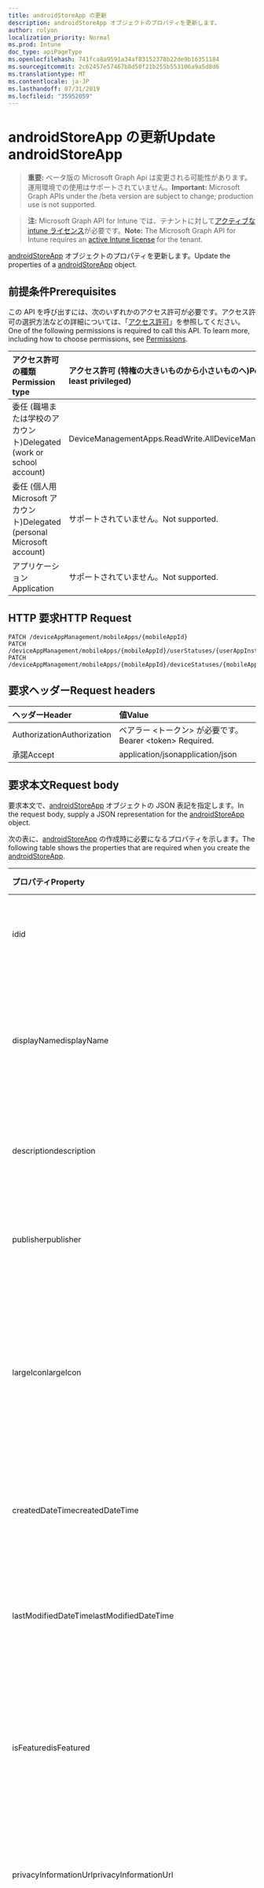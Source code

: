 ```yaml
---
title: androidStoreApp の更新
description: androidStoreApp オブジェクトのプロパティを更新します。
author: rolyon
localization_priority: Normal
ms.prod: Intune
doc_type: apiPageType
ms.openlocfilehash: 741fca8a9591a34af83152378b22de9b16351184
ms.sourcegitcommit: 2c62457e57467b8d50f21b255b553106a9a5d8d6
ms.translationtype: MT
ms.contentlocale: ja-JP
ms.lasthandoff: 07/31/2019
ms.locfileid: "35952059"
---
```

# <a name="update-androidstoreapp"></a><span data-ttu-id="241c1-103">androidStoreApp の更新</span><span class="sxs-lookup"><span data-stu-id="241c1-103">Update androidStoreApp</span></span>

> <span data-ttu-id="241c1-104">**重要:** ベータ版の Microsoft Graph Api は変更される可能性があります。運用環境での使用はサポートされていません。</span><span class="sxs-lookup"><span data-stu-id="241c1-104">**Important:** Microsoft Graph APIs under the /beta version are subject to change; production use is not supported.</span></span>

> <span data-ttu-id="241c1-105">**注:** Microsoft Graph API for Intune では、テナントに対して[アクティブな intune ライセンス](https://go.microsoft.com/fwlink/?linkid=839381)が必要です。</span><span class="sxs-lookup"><span data-stu-id="241c1-105">**Note:** The Microsoft Graph API for Intune requires an [active Intune license](https://go.microsoft.com/fwlink/?linkid=839381) for the tenant.</span></span>

<span data-ttu-id="241c1-106">[androidStoreApp](../resources/intune-apps-androidstoreapp.md) オブジェクトのプロパティを更新します。</span><span class="sxs-lookup"><span data-stu-id="241c1-106">Update the properties of a [androidStoreApp](../resources/intune-apps-androidstoreapp.md) object.</span></span>

## <a name="prerequisites"></a><span data-ttu-id="241c1-107">前提条件</span><span class="sxs-lookup"><span data-stu-id="241c1-107">Prerequisites</span></span>
<span data-ttu-id="241c1-p101">この API を呼び出すには、次のいずれかのアクセス許可が必要です。アクセス許可の選択方法などの詳細については、「[アクセス許可](/graph/permissions-reference)」を参照してください。</span><span class="sxs-lookup"><span data-stu-id="241c1-p101">One of the following permissions is required to call this API. To learn more, including how to choose permissions, see [Permissions](/graph/permissions-reference).</span></span>

|<span data-ttu-id="241c1-110">アクセス許可の種類</span><span class="sxs-lookup"><span data-stu-id="241c1-110">Permission type</span></span>|<span data-ttu-id="241c1-111">アクセス許可 (特権の大きいものから小さいものへ)</span><span class="sxs-lookup"><span data-stu-id="241c1-111">Permissions (from most to least privileged)</span></span>|
|:---|:---|
|<span data-ttu-id="241c1-112">委任 (職場または学校のアカウント)</span><span class="sxs-lookup"><span data-stu-id="241c1-112">Delegated (work or school account)</span></span>|<span data-ttu-id="241c1-113">DeviceManagementApps.ReadWrite.All</span><span class="sxs-lookup"><span data-stu-id="241c1-113">DeviceManagementApps.ReadWrite.All</span></span>|
|<span data-ttu-id="241c1-114">委任 (個人用 Microsoft アカウント)</span><span class="sxs-lookup"><span data-stu-id="241c1-114">Delegated (personal Microsoft account)</span></span>|<span data-ttu-id="241c1-115">サポートされていません。</span><span class="sxs-lookup"><span data-stu-id="241c1-115">Not supported.</span></span>|
|<span data-ttu-id="241c1-116">アプリケーション</span><span class="sxs-lookup"><span data-stu-id="241c1-116">Application</span></span>|<span data-ttu-id="241c1-117">サポートされていません。</span><span class="sxs-lookup"><span data-stu-id="241c1-117">Not supported.</span></span>|

## <a name="http-request"></a><span data-ttu-id="241c1-118">HTTP 要求</span><span class="sxs-lookup"><span data-stu-id="241c1-118">HTTP Request</span></span>
<!-- {
  "blockType": "ignored"
}
-->
``` http
PATCH /deviceAppManagement/mobileApps/{mobileAppId}
PATCH /deviceAppManagement/mobileApps/{mobileAppId}/userStatuses/{userAppInstallStatusId}/app
PATCH /deviceAppManagement/mobileApps/{mobileAppId}/deviceStatuses/{mobileAppInstallStatusId}/app
```

## <a name="request-headers"></a><span data-ttu-id="241c1-119">要求ヘッダー</span><span class="sxs-lookup"><span data-stu-id="241c1-119">Request headers</span></span>
|<span data-ttu-id="241c1-120">ヘッダー</span><span class="sxs-lookup"><span data-stu-id="241c1-120">Header</span></span>|<span data-ttu-id="241c1-121">値</span><span class="sxs-lookup"><span data-stu-id="241c1-121">Value</span></span>|
|:---|:---|
|<span data-ttu-id="241c1-122">Authorization</span><span class="sxs-lookup"><span data-stu-id="241c1-122">Authorization</span></span>|<span data-ttu-id="241c1-123">ベアラー &lt;トークン&gt; が必要です。</span><span class="sxs-lookup"><span data-stu-id="241c1-123">Bearer &lt;token&gt; Required.</span></span>|
|<span data-ttu-id="241c1-124">承諾</span><span class="sxs-lookup"><span data-stu-id="241c1-124">Accept</span></span>|<span data-ttu-id="241c1-125">application/json</span><span class="sxs-lookup"><span data-stu-id="241c1-125">application/json</span></span>|

## <a name="request-body"></a><span data-ttu-id="241c1-126">要求本文</span><span class="sxs-lookup"><span data-stu-id="241c1-126">Request body</span></span>
<span data-ttu-id="241c1-127">要求本文で、[androidStoreApp](../resources/intune-apps-androidstoreapp.md) オブジェクトの JSON 表記を指定します。</span><span class="sxs-lookup"><span data-stu-id="241c1-127">In the request body, supply a JSON representation for the [androidStoreApp](../resources/intune-apps-androidstoreapp.md) object.</span></span>

<span data-ttu-id="241c1-128">次の表に、[androidStoreApp](../resources/intune-apps-androidstoreapp.md) の作成時に必要になるプロパティを示します。</span><span class="sxs-lookup"><span data-stu-id="241c1-128">The following table shows the properties that are required when you create the [androidStoreApp](../resources/intune-apps-androidstoreapp.md).</span></span>

|<span data-ttu-id="241c1-129">プロパティ</span><span class="sxs-lookup"><span data-stu-id="241c1-129">Property</span></span>|<span data-ttu-id="241c1-130">型</span><span class="sxs-lookup"><span data-stu-id="241c1-130">Type</span></span>|<span data-ttu-id="241c1-131">説明</span><span class="sxs-lookup"><span data-stu-id="241c1-131">Description</span></span>|
|:---|:---|:---|
|<span data-ttu-id="241c1-132">id</span><span class="sxs-lookup"><span data-stu-id="241c1-132">id</span></span>|<span data-ttu-id="241c1-133">文字列</span><span class="sxs-lookup"><span data-stu-id="241c1-133">String</span></span>|<span data-ttu-id="241c1-134">エンティティのキー。</span><span class="sxs-lookup"><span data-stu-id="241c1-134">Key of the entity.</span></span> <span data-ttu-id="241c1-135">[mobileApp](../resources/intune-apps-mobileapp.md) から継承します</span><span class="sxs-lookup"><span data-stu-id="241c1-135">Inherited from [mobileApp](../resources/intune-apps-mobileapp.md)</span></span>|
|<span data-ttu-id="241c1-136">displayName</span><span class="sxs-lookup"><span data-stu-id="241c1-136">displayName</span></span>|<span data-ttu-id="241c1-137">文字列</span><span class="sxs-lookup"><span data-stu-id="241c1-137">String</span></span>|<span data-ttu-id="241c1-138">管理者が提供またはインポートしたアプリのタイトル。</span><span class="sxs-lookup"><span data-stu-id="241c1-138">The admin provided or imported title of the app.</span></span> <span data-ttu-id="241c1-139">[mobileApp](../resources/intune-apps-mobileapp.md) から継承します</span><span class="sxs-lookup"><span data-stu-id="241c1-139">Inherited from [mobileApp](../resources/intune-apps-mobileapp.md)</span></span>|
|<span data-ttu-id="241c1-140">description</span><span class="sxs-lookup"><span data-stu-id="241c1-140">description</span></span>|<span data-ttu-id="241c1-141">String</span><span class="sxs-lookup"><span data-stu-id="241c1-141">String</span></span>|<span data-ttu-id="241c1-142">アプリの説明。</span><span class="sxs-lookup"><span data-stu-id="241c1-142">The description of the app.</span></span> <span data-ttu-id="241c1-143">[mobileApp](../resources/intune-apps-mobileapp.md) から継承します</span><span class="sxs-lookup"><span data-stu-id="241c1-143">Inherited from [mobileApp](../resources/intune-apps-mobileapp.md)</span></span>|
|<span data-ttu-id="241c1-144">publisher</span><span class="sxs-lookup"><span data-stu-id="241c1-144">publisher</span></span>|<span data-ttu-id="241c1-145">String</span><span class="sxs-lookup"><span data-stu-id="241c1-145">String</span></span>|<span data-ttu-id="241c1-146">アプリの発行元。</span><span class="sxs-lookup"><span data-stu-id="241c1-146">The publisher of the app.</span></span> <span data-ttu-id="241c1-147">[mobileApp](../resources/intune-apps-mobileapp.md) から継承します</span><span class="sxs-lookup"><span data-stu-id="241c1-147">Inherited from [mobileApp](../resources/intune-apps-mobileapp.md)</span></span>|
|<span data-ttu-id="241c1-148">largeIcon</span><span class="sxs-lookup"><span data-stu-id="241c1-148">largeIcon</span></span>|[<span data-ttu-id="241c1-149">mimeContent</span><span class="sxs-lookup"><span data-stu-id="241c1-149">mimeContent</span></span>](../resources/intune-shared-mimecontent.md)|<span data-ttu-id="241c1-150">アプリの詳細に表示され、アイコンのアップロードに使用される大きいアイコン。</span><span class="sxs-lookup"><span data-stu-id="241c1-150">The large icon, to be displayed in the app details and used for upload of the icon.</span></span> <span data-ttu-id="241c1-151">[mobileApp](../resources/intune-apps-mobileapp.md) から継承します</span><span class="sxs-lookup"><span data-stu-id="241c1-151">Inherited from [mobileApp](../resources/intune-apps-mobileapp.md)</span></span>|
|<span data-ttu-id="241c1-152">createdDateTime</span><span class="sxs-lookup"><span data-stu-id="241c1-152">createdDateTime</span></span>|<span data-ttu-id="241c1-153">DateTimeOffset</span><span class="sxs-lookup"><span data-stu-id="241c1-153">DateTimeOffset</span></span>|<span data-ttu-id="241c1-154">アプリが作成された日時。</span><span class="sxs-lookup"><span data-stu-id="241c1-154">The date and time the app was created.</span></span> <span data-ttu-id="241c1-155">[mobileApp](../resources/intune-apps-mobileapp.md) から継承します</span><span class="sxs-lookup"><span data-stu-id="241c1-155">Inherited from [mobileApp](../resources/intune-apps-mobileapp.md)</span></span>|
|<span data-ttu-id="241c1-156">lastModifiedDateTime</span><span class="sxs-lookup"><span data-stu-id="241c1-156">lastModifiedDateTime</span></span>|<span data-ttu-id="241c1-157">DateTimeOffset</span><span class="sxs-lookup"><span data-stu-id="241c1-157">DateTimeOffset</span></span>|<span data-ttu-id="241c1-158">アプリが最後に変更された日時。</span><span class="sxs-lookup"><span data-stu-id="241c1-158">The date and time the app was last modified.</span></span> <span data-ttu-id="241c1-159">[mobileApp](../resources/intune-apps-mobileapp.md) から継承します</span><span class="sxs-lookup"><span data-stu-id="241c1-159">Inherited from [mobileApp](../resources/intune-apps-mobileapp.md)</span></span>|
|<span data-ttu-id="241c1-160">isFeatured</span><span class="sxs-lookup"><span data-stu-id="241c1-160">isFeatured</span></span>|<span data-ttu-id="241c1-161">Boolean</span><span class="sxs-lookup"><span data-stu-id="241c1-161">Boolean</span></span>|<span data-ttu-id="241c1-162">アプリが管理者のおすすめとしてマークされたかどうかを示す値。[mobileApp](../resources/intune-apps-mobileapp.md) から継承します</span><span class="sxs-lookup"><span data-stu-id="241c1-162">The value indicating whether the app is marked as featured by the admin. Inherited from [mobileApp](../resources/intune-apps-mobileapp.md)</span></span>|
|<span data-ttu-id="241c1-163">privacyInformationUrl</span><span class="sxs-lookup"><span data-stu-id="241c1-163">privacyInformationUrl</span></span>|<span data-ttu-id="241c1-164">String</span><span class="sxs-lookup"><span data-stu-id="241c1-164">String</span></span>|<span data-ttu-id="241c1-165">プライバシーに関する声明の URL。</span><span class="sxs-lookup"><span data-stu-id="241c1-165">The privacy statement Url.</span></span> <span data-ttu-id="241c1-166">[mobileApp](../resources/intune-apps-mobileapp.md) から継承します</span><span class="sxs-lookup"><span data-stu-id="241c1-166">Inherited from [mobileApp](../resources/intune-apps-mobileapp.md)</span></span>|
|<span data-ttu-id="241c1-167">informationUrl</span><span class="sxs-lookup"><span data-stu-id="241c1-167">informationUrl</span></span>|<span data-ttu-id="241c1-168">String</span><span class="sxs-lookup"><span data-stu-id="241c1-168">String</span></span>|<span data-ttu-id="241c1-169">詳細情報の URL。</span><span class="sxs-lookup"><span data-stu-id="241c1-169">The more information Url.</span></span> <span data-ttu-id="241c1-170">[mobileApp](../resources/intune-apps-mobileapp.md) から継承します</span><span class="sxs-lookup"><span data-stu-id="241c1-170">Inherited from [mobileApp](../resources/intune-apps-mobileapp.md)</span></span>|
|<span data-ttu-id="241c1-171">owner</span><span class="sxs-lookup"><span data-stu-id="241c1-171">owner</span></span>|<span data-ttu-id="241c1-172">String</span><span class="sxs-lookup"><span data-stu-id="241c1-172">String</span></span>|<span data-ttu-id="241c1-173">アプリの所有者。</span><span class="sxs-lookup"><span data-stu-id="241c1-173">The owner of the app.</span></span> <span data-ttu-id="241c1-174">[mobileApp](../resources/intune-apps-mobileapp.md) から継承します</span><span class="sxs-lookup"><span data-stu-id="241c1-174">Inherited from [mobileApp](../resources/intune-apps-mobileapp.md)</span></span>|
|<span data-ttu-id="241c1-175">developer</span><span class="sxs-lookup"><span data-stu-id="241c1-175">developer</span></span>|<span data-ttu-id="241c1-176">String</span><span class="sxs-lookup"><span data-stu-id="241c1-176">String</span></span>|<span data-ttu-id="241c1-177">アプリの開発者。</span><span class="sxs-lookup"><span data-stu-id="241c1-177">The developer of the app.</span></span> <span data-ttu-id="241c1-178">[mobileApp](../resources/intune-apps-mobileapp.md) から継承します</span><span class="sxs-lookup"><span data-stu-id="241c1-178">Inherited from [mobileApp](../resources/intune-apps-mobileapp.md)</span></span>|
|<span data-ttu-id="241c1-179">notes</span><span class="sxs-lookup"><span data-stu-id="241c1-179">notes</span></span>|<span data-ttu-id="241c1-180">String</span><span class="sxs-lookup"><span data-stu-id="241c1-180">String</span></span>|<span data-ttu-id="241c1-181">アプリ用のメモ。</span><span class="sxs-lookup"><span data-stu-id="241c1-181">Notes for the app.</span></span> <span data-ttu-id="241c1-182">[mobileApp](../resources/intune-apps-mobileapp.md) から継承します</span><span class="sxs-lookup"><span data-stu-id="241c1-182">Inherited from [mobileApp](../resources/intune-apps-mobileapp.md)</span></span>|
|<span data-ttu-id="241c1-183">uploadState</span><span class="sxs-lookup"><span data-stu-id="241c1-183">uploadState</span></span>|<span data-ttu-id="241c1-184">Int32</span><span class="sxs-lookup"><span data-stu-id="241c1-184">Int32</span></span>|<span data-ttu-id="241c1-185">アップロード状態。</span><span class="sxs-lookup"><span data-stu-id="241c1-185">The upload state.</span></span> <span data-ttu-id="241c1-186">[mobileApp](../resources/intune-apps-mobileapp.md) から継承します</span><span class="sxs-lookup"><span data-stu-id="241c1-186">Inherited from [mobileApp](../resources/intune-apps-mobileapp.md)</span></span>|
|<span data-ttu-id="241c1-187">publishingState</span><span class="sxs-lookup"><span data-stu-id="241c1-187">publishingState</span></span>|[<span data-ttu-id="241c1-188">mobileAppPublishingState</span><span class="sxs-lookup"><span data-stu-id="241c1-188">mobileAppPublishingState</span></span>](../resources/intune-apps-mobileapppublishingstate.md)|<span data-ttu-id="241c1-189">アプリの発行の状態。</span><span class="sxs-lookup"><span data-stu-id="241c1-189">The publishing state for the app.</span></span> <span data-ttu-id="241c1-190">アプリが発行されていない限り、アプリを割り当てることができません。</span><span class="sxs-lookup"><span data-stu-id="241c1-190">The app cannot be assigned unless the app is published.</span></span> <span data-ttu-id="241c1-191">[MobileApp](../resources/intune-apps-mobileapp.md)から継承されます。</span><span class="sxs-lookup"><span data-stu-id="241c1-191">Inherited from [mobileApp](../resources/intune-apps-mobileapp.md).</span></span> <span data-ttu-id="241c1-192">可能な値は、`notPublished`、`processing`、`published` です。</span><span class="sxs-lookup"><span data-stu-id="241c1-192">Possible values are: `notPublished`, `processing`, `published`.</span></span>|
|<span data-ttu-id="241c1-193">isAssigned</span><span class="sxs-lookup"><span data-stu-id="241c1-193">isAssigned</span></span>|<span data-ttu-id="241c1-194">Boolean</span><span class="sxs-lookup"><span data-stu-id="241c1-194">Boolean</span></span>|<span data-ttu-id="241c1-195">アプリが少なくとも1つのグループに割り当てられているかどうかを示す値。</span><span class="sxs-lookup"><span data-stu-id="241c1-195">The value indicating whether the app is assigned to at least one group.</span></span> <span data-ttu-id="241c1-196">[mobileApp](../resources/intune-apps-mobileapp.md) から継承します</span><span class="sxs-lookup"><span data-stu-id="241c1-196">Inherited from [mobileApp](../resources/intune-apps-mobileapp.md)</span></span>|
|<span data-ttu-id="241c1-197">roleScopeTagIds</span><span class="sxs-lookup"><span data-stu-id="241c1-197">roleScopeTagIds</span></span>|<span data-ttu-id="241c1-198">文字列コレクション</span><span class="sxs-lookup"><span data-stu-id="241c1-198">String collection</span></span>|<span data-ttu-id="241c1-199">このモバイルアプリの範囲タグ id のリスト。</span><span class="sxs-lookup"><span data-stu-id="241c1-199">List of scope tag ids for this mobile app.</span></span> <span data-ttu-id="241c1-200">[mobileApp](../resources/intune-apps-mobileapp.md) から継承します</span><span class="sxs-lookup"><span data-stu-id="241c1-200">Inherited from [mobileApp](../resources/intune-apps-mobileapp.md)</span></span>|
|<span data-ttu-id="241c1-201">dependentAppCount</span><span class="sxs-lookup"><span data-stu-id="241c1-201">dependentAppCount</span></span>|<span data-ttu-id="241c1-202">Int32</span><span class="sxs-lookup"><span data-stu-id="241c1-202">Int32</span></span>|<span data-ttu-id="241c1-203">子アプリが持つ依存関係の合計数。</span><span class="sxs-lookup"><span data-stu-id="241c1-203">The total number of dependencies the child app has.</span></span> <span data-ttu-id="241c1-204">[mobileApp](../resources/intune-apps-mobileapp.md) から継承します</span><span class="sxs-lookup"><span data-stu-id="241c1-204">Inherited from [mobileApp](../resources/intune-apps-mobileapp.md)</span></span>|
|<span data-ttu-id="241c1-205">packageId</span><span class="sxs-lookup"><span data-stu-id="241c1-205">packageId</span></span>|<span data-ttu-id="241c1-206">文字列型 (String)</span><span class="sxs-lookup"><span data-stu-id="241c1-206">String</span></span>|<span data-ttu-id="241c1-207">パッケージの識別子。</span><span class="sxs-lookup"><span data-stu-id="241c1-207">The package identifier.</span></span>|
|<span data-ttu-id="241c1-208">appIdentifier</span><span class="sxs-lookup"><span data-stu-id="241c1-208">appIdentifier</span></span>|<span data-ttu-id="241c1-209">String</span><span class="sxs-lookup"><span data-stu-id="241c1-209">String</span></span>|<span data-ttu-id="241c1-210">ID 名。</span><span class="sxs-lookup"><span data-stu-id="241c1-210">The Identity Name.</span></span>|
|<span data-ttu-id="241c1-211">appStoreUrl</span><span class="sxs-lookup"><span data-stu-id="241c1-211">appStoreUrl</span></span>|<span data-ttu-id="241c1-212">String</span><span class="sxs-lookup"><span data-stu-id="241c1-212">String</span></span>|<span data-ttu-id="241c1-213">Android アプリ ストアの URL。</span><span class="sxs-lookup"><span data-stu-id="241c1-213">The Android app store URL.</span></span>|
|<span data-ttu-id="241c1-214">minimumSupportedOperatingSystem</span><span class="sxs-lookup"><span data-stu-id="241c1-214">minimumSupportedOperatingSystem</span></span>|[<span data-ttu-id="241c1-215">androidMinimumOperatingSystem</span><span class="sxs-lookup"><span data-stu-id="241c1-215">androidMinimumOperatingSystem</span></span>](../resources/intune-apps-androidminimumoperatingsystem.md)|<span data-ttu-id="241c1-216">該当するオペレーティング システムの最小の値。</span><span class="sxs-lookup"><span data-stu-id="241c1-216">The value for the minimum applicable operating system.</span></span>|



## <a name="response"></a><span data-ttu-id="241c1-217">応答</span><span class="sxs-lookup"><span data-stu-id="241c1-217">Response</span></span>
<span data-ttu-id="241c1-218">成功した場合、このメソッドは `200 OK` 応答コードと、更新された [androidStoreApp](../resources/intune-apps-androidstoreapp.md) オブジェクトを応答本文で返します。</span><span class="sxs-lookup"><span data-stu-id="241c1-218">If successful, this method returns a `200 OK` response code and an updated [androidStoreApp](../resources/intune-apps-androidstoreapp.md) object in the response body.</span></span>

## <a name="example"></a><span data-ttu-id="241c1-219">例</span><span class="sxs-lookup"><span data-stu-id="241c1-219">Example</span></span>

### <a name="request"></a><span data-ttu-id="241c1-220">要求</span><span class="sxs-lookup"><span data-stu-id="241c1-220">Request</span></span>
<span data-ttu-id="241c1-221">以下は、要求の例です。</span><span class="sxs-lookup"><span data-stu-id="241c1-221">Here is an example of the request.</span></span>
``` http
PATCH https://graph.microsoft.com/beta/deviceAppManagement/mobileApps/{mobileAppId}
Content-type: application/json
Content-length: 1230

{
  "@odata.type": "#microsoft.graph.androidStoreApp",
  "displayName": "Display Name value",
  "description": "Description value",
  "publisher": "Publisher value",
  "largeIcon": {
    "@odata.type": "microsoft.graph.mimeContent",
    "type": "Type value",
    "value": "dmFsdWU="
  },
  "isFeatured": true,
  "privacyInformationUrl": "https://example.com/privacyInformationUrl/",
  "informationUrl": "https://example.com/informationUrl/",
  "owner": "Owner value",
  "developer": "Developer value",
  "notes": "Notes value",
  "uploadState": 11,
  "publishingState": "processing",
  "isAssigned": true,
  "roleScopeTagIds": [
    "Role Scope Tag Ids value"
  ],
  "dependentAppCount": 1,
  "packageId": "Package Id value",
  "appIdentifier": "App Identifier value",
  "appStoreUrl": "https://example.com/appStoreUrl/",
  "minimumSupportedOperatingSystem": {
    "@odata.type": "microsoft.graph.androidMinimumOperatingSystem",
    "v4_0": true,
    "v4_0_3": true,
    "v4_1": true,
    "v4_2": true,
    "v4_3": true,
    "v4_4": true,
    "v5_0": true,
    "v5_1": true,
    "v6_0": true,
    "v7_0": true,
    "v7_1": true,
    "v8_0": true,
    "v8_1": true,
    "v9_0": true
  }
}
```

### <a name="response"></a><span data-ttu-id="241c1-222">応答</span><span class="sxs-lookup"><span data-stu-id="241c1-222">Response</span></span>
<span data-ttu-id="241c1-p119">以下は、応答の例です。注:簡潔にするために、ここに示す応答オブジェクトは切り詰められている場合があります。すべてのプロパティは実際の呼び出しから返されます。</span><span class="sxs-lookup"><span data-stu-id="241c1-p119">Here is an example of the response. Note: The response object shown here may be truncated for brevity. All of the properties will be returned from an actual call.</span></span>
``` http
HTTP/1.1 200 OK
Content-Type: application/json
Content-Length: 1402

{
  "@odata.type": "#microsoft.graph.androidStoreApp",
  "id": "1f2b7654-7654-1f2b-5476-2b1f54762b1f",
  "displayName": "Display Name value",
  "description": "Description value",
  "publisher": "Publisher value",
  "largeIcon": {
    "@odata.type": "microsoft.graph.mimeContent",
    "type": "Type value",
    "value": "dmFsdWU="
  },
  "createdDateTime": "2017-01-01T00:02:43.5775965-08:00",
  "lastModifiedDateTime": "2017-01-01T00:00:35.1329464-08:00",
  "isFeatured": true,
  "privacyInformationUrl": "https://example.com/privacyInformationUrl/",
  "informationUrl": "https://example.com/informationUrl/",
  "owner": "Owner value",
  "developer": "Developer value",
  "notes": "Notes value",
  "uploadState": 11,
  "publishingState": "processing",
  "isAssigned": true,
  "roleScopeTagIds": [
    "Role Scope Tag Ids value"
  ],
  "dependentAppCount": 1,
  "packageId": "Package Id value",
  "appIdentifier": "App Identifier value",
  "appStoreUrl": "https://example.com/appStoreUrl/",
  "minimumSupportedOperatingSystem": {
    "@odata.type": "microsoft.graph.androidMinimumOperatingSystem",
    "v4_0": true,
    "v4_0_3": true,
    "v4_1": true,
    "v4_2": true,
    "v4_3": true,
    "v4_4": true,
    "v5_0": true,
    "v5_1": true,
    "v6_0": true,
    "v7_0": true,
    "v7_1": true,
    "v8_0": true,
    "v8_1": true,
    "v9_0": true
  }
}
```





